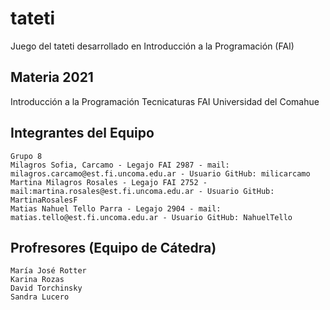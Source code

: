 # tateti
Juego del tateti desarrollado en Introducción a la Programación (FAI)

## Materia 2021
Introducción a la Programación
Tecnicaturas
FAI
Universidad del Comahue

## Integrantes del Equipo
    Grupo 8
    Milagros Sofia, Carcamo - Legajo FAI 2987 - mail: milagros.carcamo@est.fi.uncoma.edu.ar - Usuario GitHub: milicarcamo
    Martina Milagros Rosales - Legajo FAI 2752 - mail:martina.rosales@est.fi.uncoma.edu.ar - Usuario GitHub: MartinaRosalesF
    Matias Nahuel Tello Parra - Legajo 2904 - mail: matias.tello@est.fi.uncoma.edu.ar - Usuario GitHub: NahuelTello

## Profresores (Equipo de Cátedra)
    María José Rotter
    Karina Rozas
    David Torchinsky
    Sandra Lucero